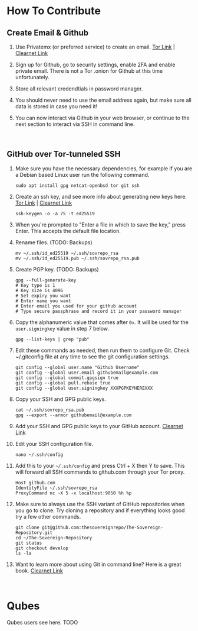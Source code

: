 # How To Contribute

## Create Email & Github

1. Use Privatemx (or preferred service) to create an email. [Tor Link](http://privao7wfgfbpf46lytcgla7fn7dcjpomp2djzm3lk3yy3i7zocvn5id.onion) | [Clearnet Link](https://privatemx.org)

2. Sign up for Github, go to security settings, enable 2FA and enable private email. There is not a Tor .onion for Github at this time unfortunately.

3. Store all relevant credendtials in password manager.

4. You should never need to use the email address again, but make sure all data is stored in case you need it!

5. You can now interact via Github in your web browser, or continue to the next section to interact via SSH in command line.

<br/>

## GitHub over Tor-tunneled SSH

1. Make sure you have the necessary dependencies, for example if you are a Debian based Linux user run the following command.
    ```
    sudo apt install gpg netcat-openbsd tor git ssh
    ```

2. Create an ssh key, and see more info about generating new keys here. [Tor Link](http://w5j6stm77zs6652pgsij4awcjeel3eco7kvipheu6mtr623eyyehj4yd.onion/wiki/SSH#Key_Generation) | [Clearnet Link](https://www.kicksecure.com/wiki/SSH#Key_Generation)
    ```
    ssh-keygen -o -a 75 -t ed25519
    ```

3. When you're prompted to "Enter a file in which to save the key," press Enter. This accepts the default file location.

4. Rename files.          (TODO: Backups)
    ```
    mv ~/.ssh/id_ed25519 ~/.ssh/sovrepo_rsa
    mv ~/.ssh/id_ed25519.pub ~/.ssh/sovrepo_rsa.pub
    ```

5. Create PGP key.        (TODO: Backups)
    ```
    gpg --full-generate-key
    # Key type is 1
    # Key size is 4096
    # Set expiry you want
    # Enter name you want
    # Enter email you used for your github account
    # Type secure passphrase and record it in your password manager
    ```

6.  Copy the alphanumeric value that comes after `0x`. It will be used for the `user.signingkey` value in step 7 below.
    ```
    gpg --list-keys | grep "pub"
    ```

7.  Edit these commands as needed, then run them to configure Git. Check ~/.gitconfig file at any time to see the git configuration settings.
    ```
    git config --global user.name "Github Username"
    git config --global user.email githubemail@example.com
    git config --global commit.gpgsign true
    git config --global pull.rebase true
    git config --global user.signingkey XXXPGPKEYHEREXXX
    ```

8. Copy your SSH and GPG public keys.
    ```
    cat ~/.ssh/sovrepo_rsa.pub
    gpg --export --armor githubemail@example.com
    ```

8. Add your SSH and GPG public keys to your GitHub account. [Clearnet Link](https://help.github.com/en/github/authenticating-to-github/adding-a-new-ssh-key-to-your-github-account)

9. Edit your SSH configuration file.
    ```
    nano ~/.ssh/config
    ```

10. Add this to your `~/.ssh/config` and press Ctrl + X then Y to save. This will forward all SSH commands to github.com through your Tor proxy.
    ```
    Host github.com
    IdentityFile ~/.ssh/sovrepo_rsa
    ProxyCommand nc -X 5 -x localhost:9050 %h %p
    ```

11. Make sure to always use the SSH variant of GitHub repositories when you go to clone. Try cloning a repository and if everything looks good try a few other commands. 
    ```
    git clone git@github.com:thesovereignrepo/The-Sovereign-Repository.git
    cd ~/The-Sovereign-Repository
    git status
    git checkout develop
    ls -la
    ```

12. Want to learn more about using Git in command line? Here is a great book. [Clearnet Link](https://git-scm.com/book/en/v2)

<br/>

# Qubes

Qubes users see here. TODO

<br/>
